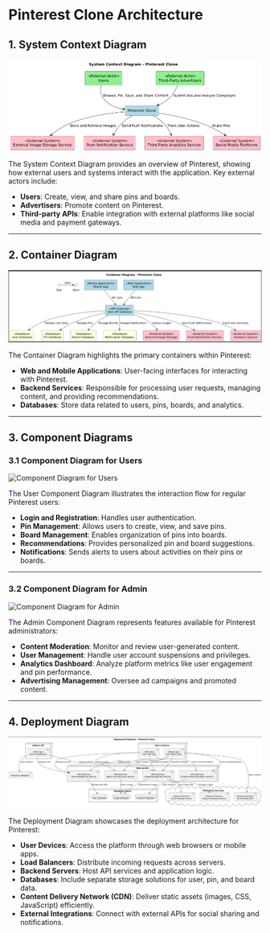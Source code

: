 # Pinterest Clone Architecture

## 1. System Context Diagram
![System Context Diagram](system_context_diagram.png)

The System Context Diagram provides an overview of Pinterest, showing how external users and systems interact with the application. Key external actors include:
- **Users**: Create, view, and share pins and boards.
- **Advertisers**: Promote content on Pinterest.
- **Third-party APIs**: Enable integration with external platforms like social media and payment gateways.

---

## 2. Container Diagram
![Container Diagram](Container_diagram.png)

The Container Diagram highlights the primary containers within Pinterest:
- **Web and Mobile Applications**: User-facing interfaces for interacting with Pinterest.
- **Backend Services**: Responsible for processing user requests, managing content, and providing recommendations.
- **Databases**: Store data related to users, pins, boards, and analytics.

---

## 3. Component Diagrams

### 3.1 Component Diagram for Users
![Component Diagram for Users](alt-text)

The User Component Diagram illustrates the interaction flow for regular Pinterest users:
- **Login and Registration**: Handles user authentication.
- **Pin Management**: Allows users to create, view, and save pins.
- **Board Management**: Enables organization of pins into boards.
- **Recommendations**: Provides personalized pin and board suggestions.
- **Notifications**: Sends alerts to users about activities on their pins or boards.

---

### 3.2 Component Diagram for Admin
![Component Diagram for Admin](Component_Diagram_for_Admin)

The Admin Component Diagram represents features available for Pinterest administrators:
- **Content Moderation**: Monitor and review user-generated content.
- **User Management**: Handle user account suspensions and privileges.
- **Analytics Dashboard**: Analyze platform metrics like user engagement and pin performance.
- **Advertising Management**: Oversee ad campaigns and promoted content.

---

## 4. Deployment Diagram
![Deployment Diagram](deployment.png)

The Deployment Diagram showcases the deployment architecture for Pinterest:
- **User Devices**: Access the platform through web browsers or mobile apps.
- **Load Balancers**: Distribute incoming requests across servers.
- **Backend Servers**: Host API services and application logic.
- **Databases**: Include separate storage solutions for user, pin, and board data.
- **Content Delivery Network (CDN)**: Deliver static assets (images, CSS, JavaScript) efficiently.
- **External Integrations**: Connect with external APIs for social sharing and notifications.
